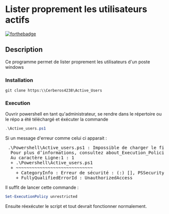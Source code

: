 # Lister proprement les utilisateurs actifs

[![forthebadge](http://forthebadge.com/images/badges/powered-by-electricity.svg)](http://forthebadge.com)

## Description

Ce programme permet de lister proprement les utilisateurs d'un poste windows

### Installation

```
git clone https:\\Cerberos4238\Active_Users
```

### Execution

Ouvrir powershell en tant qu'administrateur, se rendre dans le répertoire ou le répo a été téléchargé et éxécuter la commande 

```powershell
.\Active_users.ps1
```

Si un message d'erreur comme celui ci apparait :

<pre> .\Powershell\Active_users.ps1 : Impossible de charger le fichier C:\Users\$User\Documents\Scripts\Powershell\Active_users.ps1, car l’exécution de scripts est désactivée sur ce système. 
  Pour plus d’informations, consultez about_Execution_Policies à l’adresse https://go.microsoft.com/fwlink/?LinkID=135170. 
  Au caractère Ligne:1 : 1
  + .\Powershell\Active_users.ps1 
  + ~~~~~~~~~~~~~~~~~~~~~~~~~~~~~ 
    + CategoryInfo : Erreur de sécurité : (:) [], PSSecurityException 
    + FullyQualifiedErrorId : UnauthorizedAccess </pre>

Il suffit de lancer cette commande :

```powershell
Set-ExecutionPolicy unrestricted
```

Ensuite réexécuter le script et tout devrait fonctionner normalement.
